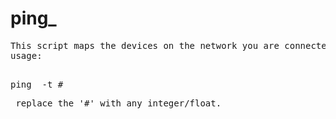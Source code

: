 # ping_
<pre>This script maps the devices on the network you are connected to. Also shows MAC addresses and vendors (when applicable).
usage:
    <pre>ping_ -t #</pre> replace the '#' with any integer/float.
